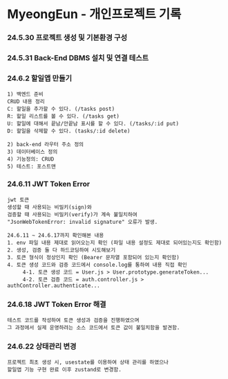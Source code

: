 # MyeongEun - 개인프로젝트 기록

### 24.5.30 프로젝트 생성 및 기본환경 구성

### 24.5.31 Back-End DBMS 설치 및 연결 테스트

### 24.6.2 할일앱 만들기
````
1) 백엔드 준비
CRUD 내용 정리
C: 할일을 추가할 수 있다. (/tasks post)
R: 할일 리스트를 볼 수 있다. (/tasks get)
U: 할일에 대해서 끝남/안끝남 표시를 할 수 있다. (/tasks/:id put)
D: 할일을 삭제할 수 있다. (tasks/:id delete)

2) back-end 라우터 주소 정의
3) 데이터베이스 정의
4) 기능정의: CRUD
5) 테스트: 포스트맨
````

### 24.6.11 JWT Token Error
````
jwt 토큰
생성할 때 사용되는 비밀키(sign)와
검증할 때 사용되는 비밀키(verify)가 계속 불일치하여
"JsonWebTokenError: invalid signature" 오류가 발생.

24.6.11 ~ 24.6.17까지 확인해본 내용
1. env 파일 내용 제대로 읽어오는지 확인 (파일 내용 설정도 제대로 되어있는지도 확인함)
2. 생성, 검증 둘 다 하드코딩하여 시도해보기
3. 토큰 형식이 정상인지 확인 (Bearer 문자열 포함되어 있는지 확인함)
4. 토큰 생성 코드와 검증 코드에서 console.log를 통하여 내용 직접 확인
     4-1. 토큰 생성 코드 = User.js > User.prototype.generateToken...
     4-2. 토큰 검증 코드 = auth.controller.js > authController.authenticate...
````

### 24.6.18 JWT Token Error 해결
````
테스트 코드를 작성하여 토큰 생성과 검증을 진행하였으며
그 과정에서 실제 운영하려는 소스 코드에서 토큰 값이 불일치함을 발견함. 
````

### 24.6.22 상태관리 변경
````
프로젝트 최초 생성 시, usestate를 이용하여 상태 관리를 하였으나
할일앱 기능 구현 완료 이후 zustand로 변경함.
````

